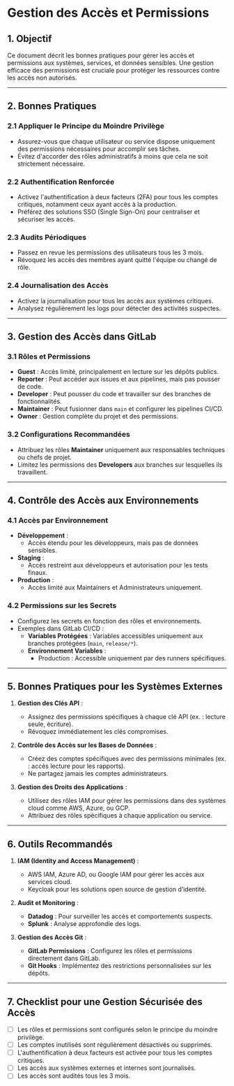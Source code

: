# **Gestion des Accès et Permissions**

## **1. Objectif**

Ce document décrit les bonnes pratiques pour gérer les accès et permissions aux systèmes, services, et données sensibles. Une gestion efficace des permissions est cruciale pour protéger les ressources contre les accès non autorisés.

---

## **2. Bonnes Pratiques**

### **2.1 Appliquer le Principe du Moindre Privilège**

- Assurez-vous que chaque utilisateur ou service dispose uniquement des permissions nécessaires pour accomplir ses tâches.
- Évitez d'accorder des rôles administratifs à moins que cela ne soit strictement nécessaire.

### **2.2 Authentification Renforcée**

- Activez l'authentification à deux facteurs (2FA) pour tous les comptes critiques, notamment ceux ayant accès à la production.
- Préférez des solutions SSO (Single Sign-On) pour centraliser et sécuriser les accès.

### **2.3 Audits Périodiques**

- Passez en revue les permissions des utilisateurs tous les 3 mois.
- Révoquez les accès des membres ayant quitté l'équipe ou changé de rôle.

### **2.4 Journalisation des Accès**

- Activez la journalisation pour tous les accès aux systèmes critiques.
- Analysez régulièrement les logs pour détecter des activités suspectes.

---

## **3. Gestion des Accès dans GitLab**

### **3.1 Rôles et Permissions**

- **Guest** : Accès limité, principalement en lecture sur les dépôts publics.
- **Reporter** : Peut accéder aux issues et aux pipelines, mais pas pousser de code.
- **Developer** : Peut pousser du code et travailler sur des branches de fonctionnalités.
- **Maintainer** : Peut fusionner dans `main` et configurer les pipelines CI/CD.
- **Owner** : Gestion complète du projet et des permissions.

### **3.2 Configurations Recommandées**

- Attribuez les rôles **Maintainer** uniquement aux responsables techniques ou chefs de projet.
- Limitez les permissions des **Developers** aux branches sur lesquelles ils travaillent.

---

## **4. Contrôle des Accès aux Environnements**

### **4.1 Accès par Environnement**

- **Développement** :
  - Accès étendu pour les développeurs, mais pas de données sensibles.
- **Staging** :
  - Accès restreint aux développeurs et autorisation pour les tests finaux.
- **Production** :
  - Accès limité aux Maintainers et Administrateurs uniquement.

### **4.2 Permissions sur les Secrets**

- Configurez les secrets en fonction des rôles et environnements.
- Exemples dans GitLab CI/CD :
  - **Variables Protégées** : Variables accessibles uniquement aux branches protégées (`main`, `release/*`).
  - **Environnement Variables** :
    - Production : Accessible uniquement par des runners spécifiques.

---

## **5. Bonnes Pratiques pour les Systèmes Externes**

1. **Gestion des Clés API** :
   - Assignez des permissions spécifiques à chaque clé API (ex. : lecture seule, écriture).
   - Révoquez immédiatement les clés compromises.

2. **Contrôle des Accès sur les Bases de Données** :
   - Créez des comptes spécifiques avec des permissions minimales (ex. : accès lecture pour les rapports).
   - Ne partagez jamais les comptes administrateurs.

3. **Gestion des Droits des Applications** :
   - Utilisez des rôles IAM pour gérer les permissions dans des systèmes cloud comme AWS, Azure, ou GCP.
   - Attribuez des rôles spécifiques à chaque application ou service.

---

## **6. Outils Recommandés**

1. **IAM (Identity and Access Management)** :
   - AWS IAM, Azure AD, ou Google IAM pour gérer les accès aux services cloud.
   - Keycloak pour les solutions open source de gestion d’identité.

2. **Audit et Monitoring** :
   - **Datadog** : Pour surveiller les accès et comportements suspects.
   - **Splunk** : Analyse approfondie des logs.

3. **Gestion des Accès Git** :
   - **GitLab Permissions** : Configurez les rôles et permissions directement dans GitLab.
   - **Git Hooks** : Implémentez des restrictions personnalisées sur les dépôts.

---

## **7. Checklist pour une Gestion Sécurisée des Accès**

- [ ] Les rôles et permissions sont configurés selon le principe du moindre privilège.
- [ ] Les comptes inutilisés sont régulièrement désactivés ou supprimés.
- [ ] L'authentification à deux facteurs est activée pour tous les comptes critiques.
- [ ] Les accès aux systèmes externes et internes sont journalisés.
- [ ] Les accès sont audités tous les 3 mois.
